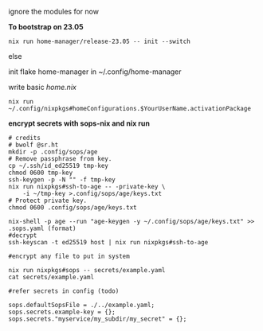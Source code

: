 ignore the modules for now


**To bootstrap on 23.05**


```
nix run home-manager/release-23.05 -- init --switch

```



else



init flake home-manager in ~/.config/home-manager



write basic *home.nix*



```
nix run ~/.config/nixpkgs#homeConfigurations.$YourUserName.activationPackage
```



**encrypt secrets with sops-nix and nix run**




```
# credits 
# bwolf @sr.ht
mkdir -p .config/sops/age
# Remove passphrase from key.
cp ~/.ssh/id_ed25519 tmp-key
chmod 0600 tmp-key
ssh-keygen -p -N "" -f tmp-key
nix run nixpkgs#ssh-to-age -- -private-key \
    -i ~/tmp-key >.config/sops/age/keys.txt
# Protect private key.
chmod 0600 .config/sops/age/keys.txt

nix-shell -p age --run "age-keygen -y ~/.config/sops/age/keys.txt" >> .sops.yaml (format)
#decrypt
ssh-keyscan -t ed25519 host | nix run nixpkgs#ssh-to-age

#encrypt any file to put in system

nix run nixpkgs#sops -- secrets/example.yaml
cat secrets/example.yaml

#refer secrets in config (todo)

sops.defaultSopsFile = ./../example.yaml;
sops.secrets.example-key = {};
sops.secrets."myservice/my_subdir/my_secret" = {};
```





